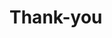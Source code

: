 # Thank-you
<!DOCTYPE html>
<html lang="en">
<head>
    <meta charset="UTF-8">
    <meta name="viewport" content="width=device-width, initial-scale=1.0">
    <title>Thank You!</title>
    <!-- Tailwind CSS CDN for easy styling -->
    <script src="https://cdn.tailwindcss.com"></script>
    <style>
        /* Custom font for a clean look */
        body {
            font-family: 'Inter', sans-serif;
        }
        /* Custom animations */
        @keyframes fadeIn {
            from {
                opacity: 0;
                transform: scale(0.9);
            }
            to {
                opacity: 1;
                transform: scale(1);
            }
        }

        .animate-fade-in {
            animation: fadeIn 1s ease-out forwards;
        }
    </style>
</head>
<body class="bg-gradient-to-br from-green-400 to-blue-500 min-h-screen flex items-center justify-center p-4">
    <!-- Main container for the thank you content -->
    <div class="bg-white p-8 rounded-xl shadow-2xl max-w-md w-full text-center animate-fade-in">
        <!-- Thank you message heading -->
        <h1 class="text-5xl font-extrabold text-gray-900 mb-4">
            Thank You for Your Purchase!
        </h1>

        <!-- Confirmation message -->
        <p class="text-xl text-gray-700 mb-6">
            Your order has been successfully placed and is being processed.
        </p>

        <!-- Optional additional information -->
        <p class="text-md text-gray-600 mb-8">
            You will receive a confirmation email shortly with your order details.
        </p>

        <!-- Button to go back to the home/landing page -->
        <a href="index.html" class="inline-block bg-blue-600 hover:bg-blue-700 text-white font-bold py-3 px-6 rounded-lg shadow-md transition duration-300 ease-in-out transform hover:scale-105">
            Back to Home
        </a>
    </div>
</body>
</html>
